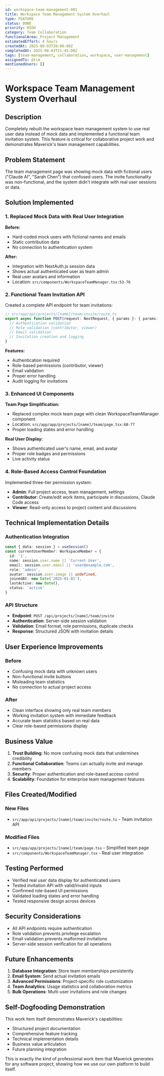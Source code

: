 ```yaml
---
id: workspace-team-management-001
title: Workspace Team Management System Overhaul
type: FEATURE
status: DONE
priority: HIGH
category: Team Collaboration
functionalArea: Project Management
estimatedEffort: 4 hours
createdAt: 2025-08-03T20:00:00Z
completedAt: 2025-08-03T21:45:00Z
tags: [team-management, collaboration, workspace, user-management]
assignedTo: @tim
mentionedUsers: []
---
```


# Workspace Team Management System Overhaul

## Description

Completely rebuilt the workspace team management system to use real user data instead of mock data and implemented a functional team invitation system. This feature is critical for collaborative project work and demonstrates Maverick's team management capabilities.

## Problem Statement

The team management page was showing mock data with fictional users ("Claude AI", "Sarah Chen") that confused users. The invite functionality was non-functional, and the system didn't integrate with real user sessions or data.

## Solution Implemented

### 1. Replaced Mock Data with Real User Integration

**Before:**
- Hard-coded mock users with fictional names and emails
- Static contribution data
- No connection to authentication system

**After:**
- Integration with NextAuth.js session data
- Shows actual authenticated user as team admin
- Real user avatars and information
- Location: `src/components/WorkspaceTeamManager.tsx:53-76`

### 2. Functional Team Invitation API

Created a complete API endpoint for team invitations:

```typescript
// src/app/api/projects/[name]/team/invite/route.ts
export async function POST(request: NextRequest, { params }: { params: { name: string } }) {
  // Authentication validation
  // Role validation (contributor, viewer)
  // Email validation
  // Invitation creation and logging
}
```

**Features:**
- Authentication required
- Role-based permissions (contributor, viewer)
- Email validation
- Proper error handling
- Audit logging for invitations

### 3. Enhanced UI Components

**Team Page Simplification:**
- Replaced complex mock team page with clean WorkspaceTeamManager component
- Location: `src/app/app/projects/[name]/team/page.tsx:68-77`
- Proper loading states and error handling

**Real User Display:**
- Shows authenticated user's name, email, and avatar
- Proper role badges and permissions
- Live activity status

### 4. Role-Based Access Control Foundation

Implemented three-tier permission system:
- **Admin**: Full project access, team management, settings
- **Contributor**: Create/edit work items, participate in discussions, Claude Code access  
- **Viewer**: Read-only access to project content and discussions

## Technical Implementation Details

### Authentication Integration
```typescript
const { data: session } = useSession()
const currentUserMember: WorkspaceMember = {
  id: '1',
  name: session.user.name || 'Current User',
  email: session.user.email || 'user@example.com',
  role: 'admin',
  avatar: session.user.image || undefined,
  joinedAt: new Date('2025-01-01'),
  lastActive: new Date(),
  status: 'active'
}
```

### API Structure
- **Endpoint**: `POST /api/projects/[name]/team/invite`
- **Authentication**: Server-side session validation
- **Validation**: Email format, role permissions, duplicate checks
- **Response**: Structured JSON with invitation details

## User Experience Improvements

### Before
- Confusing mock data with unknown users
- Non-functional invite buttons
- Misleading team statistics
- No connection to actual project access

### After
- Clean interface showing only real team members
- Working invitation system with immediate feedback
- Accurate team statistics based on real data
- Clear role-based permissions display

## Business Value

1. **Trust Building**: No more confusing mock data that undermines credibility
2. **Functional Collaboration**: Teams can actually invite and manage members
3. **Security**: Proper authentication and role-based access control
4. **Scalability**: Foundation for enterprise team management features

## Files Created/Modified

### New Files
- `src/app/api/projects/[name]/team/invite/route.ts` - Team invitation API

### Modified Files
- `src/app/app/projects/[name]/team/page.tsx` - Simplified team page
- `src/components/WorkspaceTeamManager.tsx` - Real user integration

## Testing Performed

- Verified real user data display for authenticated users
- Tested invitation API with valid/invalid inputs
- Confirmed role-based UI permissions
- Validated loading states and error handling
- Tested responsive design across devices

## Security Considerations

- All API endpoints require authentication
- Role validation prevents privilege escalation
- Email validation prevents malformed invitations
- Server-side session verification for all operations

## Future Enhancements

1. **Database Integration**: Store team memberships persistently
2. **Email System**: Send actual invitation emails
3. **Advanced Permissions**: Project-specific role customization
4. **Team Analytics**: Usage statistics and collaboration metrics
5. **Bulk Operations**: Multi-user invitations and role changes

## Self-Dogfooding Demonstration

This work item itself demonstrates Maverick's capabilities:
- Structured project documentation
- Comprehensive feature tracking
- Technical implementation details
- Business value articulation
- Future planning integration

This is exactly the kind of professional work item that Maverick generates for any software project, showing how we use our own platform to build itself.